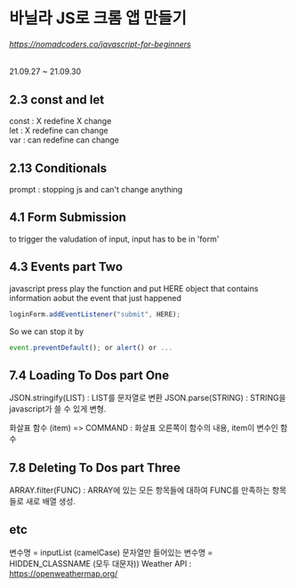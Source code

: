 # 바닐라 JS로 크롬 앱 만들기
###### https://nomadcoders.co/javascript-for-beginners

21.09.27 ~ 21.09.30

## 2.3 const and let
const : X redefine X change  
let : X redefine can change  
var : can redefine can change  

## 2.13 Conditionals
prompt : stopping js and can't change anything

## 4.1 Form Submission
to trigger the valudation of input, input has to be in 'form'

## 4.3 Events part Two
javascript press play the function and put HERE object that contains information aobut the event that just happened
```javascript
loginForm.addEventListener("submit", HERE);
```
So we can stop it by 
```javascript
event.preventDefault(); or alert() or ...
```

## 7.4 Loading To Dos part One
JSON.stringify(LIST) : LIST를 문자열로 변환
JSON.parse(STRING) : STRING을 javascript가 쓸 수 있게 변형.

화살표 함수
(item) => COMMAND : 화살표 오른쪽이 함수의 내용, item이 변수인 함수

## 7.8 Deleting To Dos part Three
ARRAY.filter(FUNC) : ARRAY에 있는 모든 항목들에 대하여 FUNC를 만족하는 항목들로 새로 배열 생성.

## etc
변수명 = inputList (camelCase)
문자열만 들어있는 변수명 = HIDDEN_CLASSNAME (모두 대문자))
Weather API : https://openweathermap.org/

